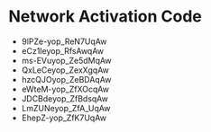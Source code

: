 # Network Activation Code
* 9lPZe-yop_ReN7UqAw
* eCz1Ieyop_RfsAwqAw
* ms-EVuyop_Ze5dMqAw
* QxLeCeyop_ZexXgqAw
* hzcQJOyop_ZeBDAqAw
* eWteM-yop_ZfXOcqAw
* JDCBdeyop_ZfBdsqAw
* LmZUNeyop_ZfA_UqAw
* EhepZ-yop_ZfK7UqAw
